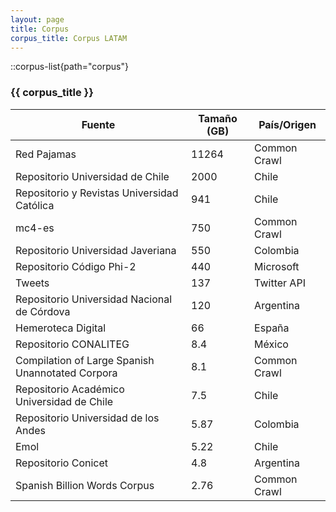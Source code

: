 ```yaml
---
layout: page
title: Corpus
corpus_title: Corpus LATAM
---
```


::corpus-list{path="corpus"}

### {{ corpus_title }}

| Fuente                                         | Tamaño (GB) | País/Origen      |
|------------------------------------------------|-------------|------------------|
| Red Pajamas                                    | 11264       | Common Crawl     |
| Repositorio Universidad de Chile               | 2000        | Chile            |
| Repositorio y Revistas Universidad Católica    | 941         | Chile            |
| mc4-es                                         | 750         | Common Crawl     |
| Repositorio Universidad Javeriana              | 550         | Colombia         |
| Repositorio Código Phi-2                       | 440         | Microsoft        |
| Tweets                                         | 137         | Twitter API      |
| Repositorio Universidad Nacional de Córdova    | 120         | Argentina        |
| Hemeroteca Digital                             | 66          | España           |
| Repositorio CONALITEG                          | 8.4         | México           |
| Compilation of Large Spanish Unannotated Corpora | 8.1        | Common Crawl     |
| Repositorio Académico Universidad de Chile     | 7.5         | Chile            |
| Repositorio Universidad de los Andes           | 5.87        | Colombia         |
| Emol                                           | 5.22        | Chile            |
| Repositorio Conicet                            | 4.8         | Argentina        |
| Spanish Billion Words Corpus                   | 2.76        | Common Crawl     |





